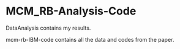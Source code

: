 # MCM_RB-Analysis-Code

DataAnalysis contains my results.

mcm-rb-IBM-code contains all the data and codes from the paper.
